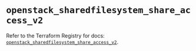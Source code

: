 # `openstack_sharedfilesystem_share_access_v2`

Refer to the Terraform Registry for docs: [`openstack_sharedfilesystem_share_access_v2`](https://registry.terraform.io/providers/terraform-provider-openstack/openstack/3.0.0/docs/resources/sharedfilesystem_share_access_v2).
